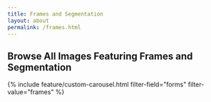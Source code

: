 ```yaml
---
title: Frames and Segmentation 
layout: about
permalink: /frames.html
---
```

## Browse All Images Featuring Frames and Segmentation
{% include feature/custom-carousel.html filter-field="forms" filter-value="frames" %}